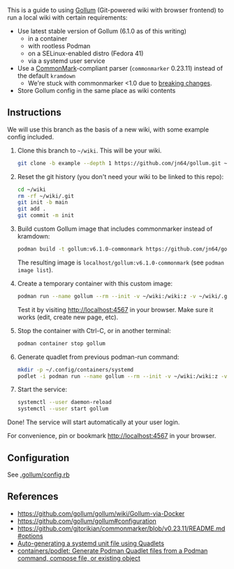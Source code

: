 This is a guide to using [Gollum](https://github.com/gollum/gollum) (Git-powered wiki with browser frontend) to run a local wiki with certain requirements:

- Use latest stable version of Gollum (6.1.0 as of this writing)
  - in a container
  - with rootless Podman
  - on a SELinux-enabled distro (Fedora 41)
  - via a systemd user service
- Use a [CommonMark](https://commonmark.org/)-compliant parser (`commonmarker` 0.23.11) instead of the default `kramdown`
  - We're stuck with commonmarker <1.0 due to [breaking changes](https://github.com/github/markup/issues/1758).
- Store Gollum config in the same place as wiki contents

## Instructions

We will use this branch as the basis of a new wiki, with some example config included.

1. Clone this branch to `~/wiki`. This will be your wiki.

   ```sh
   git clone -b example --depth 1 https://github.com/jn64/gollum.git ~/wiki
   ```

2. Reset the git history (you don't need your wiki to be linked to this repo):

   ```sh
   cd ~/wiki
   rm -rf ~/wiki/.git
   git init -b main
   git add .
   git commit -m init
   ```

3. Build custom Gollum image that includes commonmarker instead of kramdown:

   ```sh
   podman build -t gollum:v6.1.0-commonmark https://github.com/jn64/gollum.git#v6.1.0-commonmark
   ```

   The resulting image is `localhost/gollum:v6.1.0-commonmark` (see `podman image list`).

4. Create a temporary container with this custom image:

   ```sh
   podman run --name gollum --rm --init -v ~/wiki:/wiki:z -v ~/wiki/.gollum:/etc/gollum:z -p 4567:4567 --userns=keep-id:uid=1000,gid=1000 gollum:v6.1.0-commonmark -- --config /etc/gollum/config.rb
   ```

   Test it by visiting <http://localhost:4567> in your browser. Make sure it works (edit, create new page, etc).

5. Stop the container with Ctrl-C, or in another terminal:

   ```sh
   podman container stop gollum
   ```

6. Generate quadlet from previous podman-run command:

   ```sh
   mkdir -p ~/.config/containers/systemd
   podlet -i podman run --name gollum --rm --init -v ~/wiki:/wiki:z -v ~/wiki/.gollum:/etc/gollum:z -p 4567:4567 --userns=keep-id:uid=1000,gid=1000 gollum:v6.1.0-commonmark -- --config /etc/gollum/config.rb > ~/.config/containers/systemd/gollum.container
   ```

7. Start the service:

   ```sh
   systemctl --user daemon-reload
   systemctl --user start gollum
   ```

Done! The service will start automatically at your user login.

For convenience, pin or bookmark <http://localhost:4567> in your browser.

## Configuration

See [.gollum/config.rb](.gollum/config.rb)

## References

- <https://github.com/gollum/gollum/wiki/Gollum-via-Docker>
- <https://github.com/gollum/gollum#configuration>
- <https://github.com/gjtorikian/commonmarker/blob/v0.23.11/README.md#options>
- [Auto-generating a systemd unit file using Quadlets](https://docs.redhat.com/en/documentation/red_hat_enterprise_linux/9/html-single/building_running_and_managing_containers/index#auto-generating-a-systemd-unit-file-using-quadlets_assembly_porting-containers-to-systemd-using-podman)
- [containers/podlet: Generate Podman Quadlet files from a Podman command, compose file, or existing object](https://github.com/containers/podlet)
